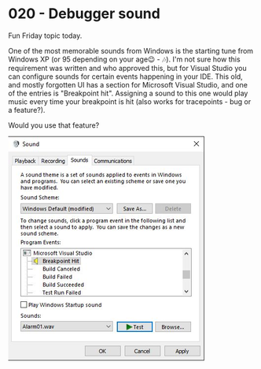 # 020 - Debugger sound #

Fun Friday topic today.

One of the most memorable sounds from Windows is the starting tune from Windows XP (or 95 depending on your age😉 - 🎶). I'm not sure how this requirement was written and who approved this, but for Visual Studio you can configure sounds for certain events happening in your IDE. This old, and mostly forgotten UI has a section for Microsoft Visual Studio, and one of the entries is "Breakpoint hit". Assigning a sound to this one would play music every time your breakpoint is hit (also works for tracepoints - bug or a feature?).

Would you use that feature?

![sound](breakpoint_sound.jpg)